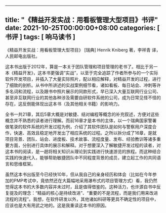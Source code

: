 
---
title: "《精益开发实战：用看板管理大型项目》书评"
date: 2021-10-25T00:00:00+08:00
categories: [ 书评 ]
tags: [ 响马读书 ]
---

《精益开发实战：用看板管理大型项目》 [瑞典] Henrik Kniberg 著，李祥青 译，人民邮电出版社。

这本书出版于2012年，算是一本关于团队管理和项目管理的老书了。相比于另一本《精益开发》，这本书更强调“实战”，以至于完全追踪了作者所参与的一个实际软件开发项目，并插入了大量实际照片，配以相应解释，对精益开发的过程，进行了细致的剖析。从书中所讲述的实战案例细节看，诸如看板、每日站会、冲刺等许多名词和流程，以及跟书中照片展示的同款形式，早已深入大量互联网行业公司、甚至非互联网行业的其他各种涉及需要自研软件系统的公司，成为日常见怪不怪的存在，这反倒能体现出这本书（及其他相关书籍）的影响力。

全书一共21章，其后5章大概是对敏捷、结对编程等概念的补充叙述，方便对这些概念并不熟悉的读者进行理解。而前16章才是本书的主体，以一个瑞典国家警署做笔录的软件系统的开发过程为例，介绍了其软件团队是如何与警察用户深度合作，快速、高效且稳定地开发出了相应系统的过程。之所以拆分成了16章，是就项目背景、团队、站会、进度板、技术故事、流程度量、发布、经验教训等诸多重要方面，分别进行具体的展示和解释。对于想要深入了解敏捷开发过程的读者，对这本书的阅读，是一趟将相关知识从理论到实践进行快速游览的旅程。而这种结合实践的快速代入，能够帮助敏捷团队中不同程度背景的成员，建立起工作的共同语言和思维框架。

虽然这本书出版至今已经快10年，但从我自己的亲身经历和体会（比如在今年参加的PMP考试中，竟依然还在大篇幅地采用瀑布式的项目管理方式）看，我仍然觉得这本书的大多数内容并未过时，且是值得借鉴的。这种活力，也许源自书中反复提及的理念：“精益的核心是持续改进”、“重要的不是流程，而是我们用来改进流程的流程”。我想，在软件研发以外，其他诸如科研等更具不确定性的项目中，应该也是大有用武之地的。这是我重读这本书的原因。
